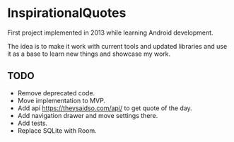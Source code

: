 # InspirationalQuotes
First project implemented in 2013 while learning Android development.

The idea is to make it work with current tools and updated libraries and use it as a base to learn new things and showcase my work.

## TODO
* Remove deprecated code.
* Move implementation to MVP.
* Add api https://theysaidso.com/api/ to get quote of the day.
* Add navigation drawer and move settings there.
* Add tests.
* Replace SQLite with Room.

